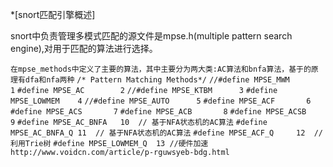 *[snort匹配引擎概述]

snort中负责管理多模式匹配的源文件是mpse.h(multiple pattern search engine),对用于匹配的算法进行选择。

`在mpse_methods中定义了主要的算法，其中主要分为两大类:AC算法和bnfa算法，基于的原理有dfa和nfa两种`
`/* Pattern Matching Methods*/`
`//#define MPSE_MWM       1`
`#define MPSE_AC        2`
`//#define MPSE_KTBM      3`
`#define MPSE_LOWMEM    4`
`//#define MPSE_AUTO      5`
`#define MPSE_ACF       6`
`#define MPSE_ACS       7`
`#define MPSE_ACB       8`
`#define MPSE_ACSB      9`
`#define MPSE_AC_BNFA   10  // 基于NFA状态机的AC算法`
`#define MPSE_AC_BNFA_Q 11  // 基于NFA状态机的AC算法`
`#define MPSE_ACF_Q     12  //利用Trie树`
`#define MPSE_LOWMEM_Q  13 //硬件加速  http://www.voidcn.com/article/p-rguwsyeb-bdg.html`

